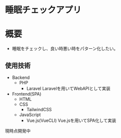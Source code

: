 # 睡眠チェックアプリ
# 概要
- 睡眠をチェックし、良い時悪い時をパターン化したい。
## 使用技術
- Backend
  - PHP
    - Laravel
  Laravelを用いてWebAPIとして実装
- Frontend(SPA)
  - HTML
  - CSS
    - TailwindCSS
  - JavaScript
    - Vue.js(VueCLI)
  Vue.jsを用いてSPA化して実装

現時点開発中
